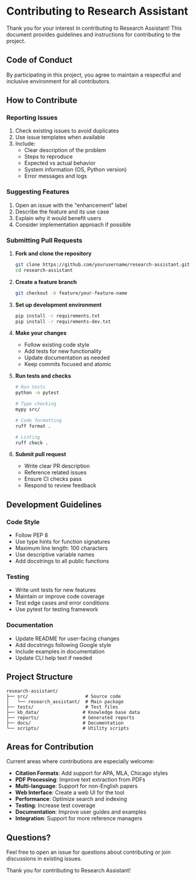 # Contributing to Research Assistant

Thank you for your interest in contributing to Research Assistant! This document provides guidelines and instructions for contributing to the project.

## Code of Conduct

By participating in this project, you agree to maintain a respectful and inclusive environment for all contributors.

## How to Contribute

### Reporting Issues

1. Check existing issues to avoid duplicates
2. Use issue templates when available
3. Include:
   - Clear description of the problem
   - Steps to reproduce
   - Expected vs actual behavior
   - System information (OS, Python version)
   - Error messages and logs

### Suggesting Features

1. Open an issue with the "enhancement" label
2. Describe the feature and its use case
3. Explain why it would benefit users
4. Consider implementation approach if possible

### Submitting Pull Requests

1. **Fork and clone the repository**
   ```bash
   git clone https://github.com/yourusername/research-assistant.git
   cd research-assistant
   ```

2. **Create a feature branch**
   ```bash
   git checkout -b feature/your-feature-name
   ```

3. **Set up development environment**
   ```bash
   pip install -r requirements.txt
   pip install -r requirements-dev.txt
   ```

4. **Make your changes**
   - Follow existing code style
   - Add tests for new functionality
   - Update documentation as needed
   - Keep commits focused and atomic

5. **Run tests and checks**
   ```bash
   # Run tests
   python -m pytest
   
   # Type checking
   mypy src/
   
   # Code formatting
   ruff format .
   
   # Linting
   ruff check .
   ```

6. **Submit pull request**
   - Write clear PR description
   - Reference related issues
   - Ensure CI checks pass
   - Respond to review feedback

## Development Guidelines

### Code Style

- Follow PEP 8
- Use type hints for function signatures
- Maximum line length: 100 characters
- Use descriptive variable names
- Add docstrings to all public functions

### Testing

- Write unit tests for new features
- Maintain or improve code coverage
- Test edge cases and error conditions
- Use pytest for testing framework

### Documentation

- Update README for user-facing changes
- Add docstrings following Google style
- Include examples in documentation
- Update CLI help text if needed

## Project Structure

```
research-assistant/
├── src/                     # Source code
│   └── research_assistant/  # Main package
├── tests/                   # Test files
├── kb_data/                # Knowledge base data
├── reports/                # Generated reports
├── docs/                   # Documentation
└── scripts/                # Utility scripts
```

## Areas for Contribution

Current areas where contributions are especially welcome:

- **Citation Formats**: Add support for APA, MLA, Chicago styles
- **PDF Processing**: Improve text extraction from PDFs
- **Multi-language**: Support for non-English papers
- **Web Interface**: Create a web UI for the tool
- **Performance**: Optimize search and indexing
- **Testing**: Increase test coverage
- **Documentation**: Improve user guides and examples
- **Integration**: Support for more reference managers

## Questions?

Feel free to open an issue for questions about contributing or join discussions in existing issues.

Thank you for contributing to Research Assistant!